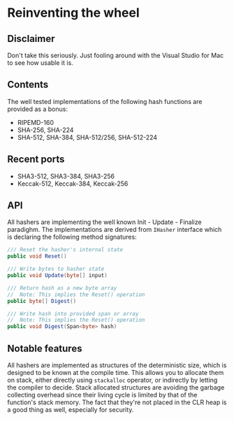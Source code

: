 # Reinventing the wheel

## Disclaimer

Don't take this seriously. Just fooling around with the Visual Studio for Mac to see how usable it is.

## Contents

The well tested implementations of the following hash functions are provided as a bonus:

* RIPEMD-160
* SHA-256, SHA-224
* SHA-512, SHA-384, SHA-512/256, SHA-512-224

## Recent ports

* SHA3-512, SHA3-384, SHA3-256
* Keccak-512, Keccak-384, Keccak-256

## API

All hashers are implementing the well known Init - Update - Finalize paradighm. The implementations are derived from `IHasher` interface which is declaring the following method signatures:

```csharp
/// Reset the hasher's internal state
public void Reset()

/// Write bytes to hasher state
public void Update(byte[] input)

/// Return hash as a new byte array
//  Note: This implies the Reset() operation
public byte[] Digest()

/// Write hash into provided span or array
//  Note: This implies the Reset() operation
public void Digest(Span<byte> hash)
```

## Notable features

All hashers are implemented as structures of the deterministic size, which is designed to be known at the compile time. This allows you to allocate them on stack, either directly using `stackalloc` operator, or indirectly by letting the compiler to decide. Stack allocated structures are avoiding the garbage collecting overhead since their living cycle is limited by that of the function's stack memory. The fact that they're not placed in the CLR heap is a good thing as well, especially for security.

